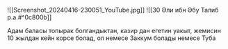 ![[Screenshot_20240416-230051_YouTube.jpg]]
![[30 Әли ибн Әбу Талиб р.а.#^0c800b]]

Адам баласы топырак болгандыктан, казир дан егетин уакыт, жемисин 10 жылдан кейн корсе болад, ол немесе Заккум болады немесе Туба



